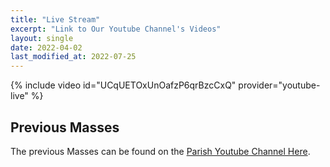 ```yaml
---
title: "Live Stream"
excerpt: "Link to Our Youtube Channel's Videos"
layout: single
date: 2022-04-02
last_modified_at: 2022-07-25
---
```


<!-- THis is the link to the Video Live Stream -->
{% include video id="UCqUETOxUnOafzP6qrBzcCxQ" provider="youtube-live" %}


## Previous Masses

The previous Masses can be found on the [Parish Youtube Channel Here](https://www.youtube.com/channel/UCqUETOxUnOafzP6qrBzcCxQ/videos).

